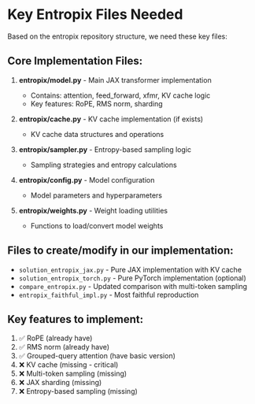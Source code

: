 # Key Entropix Files Needed

Based on the entropix repository structure, we need these key files:

## Core Implementation Files:
1. **entropix/model.py** - Main JAX transformer implementation
   - Contains: attention, feed_forward, xfmr, KV cache logic
   - Key features: RoPE, RMS norm, sharding

2. **entropix/cache.py** - KV cache implementation (if exists)
   - KV cache data structures and operations

3. **entropix/sampler.py** - Entropy-based sampling logic
   - Sampling strategies and entropy calculations

4. **entropix/config.py** - Model configuration
   - Model parameters and hyperparameters

5. **entropix/weights.py** - Weight loading utilities
   - Functions to load/convert model weights

## Files to create/modify in our implementation:
- `solution_entropix_jax.py` - Pure JAX implementation with KV cache
- `solution_entropix_torch.py` - Pure PyTorch implementation (optional)
- `compare_entropix.py` - Updated comparison with multi-token sampling
- `entropix_faithful_impl.py` - Most faithful reproduction

## Key features to implement:
1. ✅ RoPE (already have)
2. ✅ RMS norm (already have) 
3. ✅ Grouped-query attention (have basic version)
4. ❌ KV cache (missing - critical)
5. ❌ Multi-token sampling (missing)
6. ❌ JAX sharding (missing)
7. ❌ Entropy-based sampling (missing)